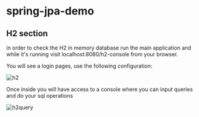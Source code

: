 # spring-jpa-demo


## H2 section
in order to check the H2 in memory database run the main application and while it's running visit localhost:8080/h2-console from your browser.

You will see a login pages, use the following configuration:

![h2](https://i.ibb.co/RNBDKqF/h2console.png)

Once inside you will have access to a console where you can input queries and do your sql operations 

![h2query](https://i.ibb.co/KFZXBc5/h2console-query.png)
